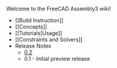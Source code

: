 Welcome to the FreeCAD Assembly3 wiki!

* [[Build Instruction]]
* [[Concepts]]
* [[Tutorials|Usage]]
* [[Constraints and Solvers]]
* Release Notes
    * [0.2](wiki/Release-Notes-0.2)
    * 0.1 - Initial preview release
